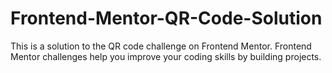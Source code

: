 # Frontend-Mentor-QR-Code-Solution
This is a solution to the QR code challenge on Frontend Mentor. Frontend Mentor challenges help you improve your coding skills by building projects.

